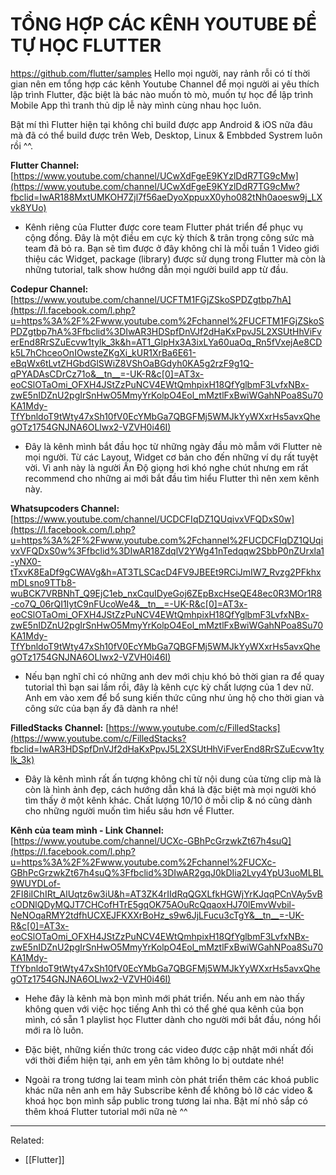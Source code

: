 # TỔNG HỢP CÁC KÊNH YOUTUBE ĐỂ TỰ HỌC FLUTTER


https://github.com/flutter/samples
Hello mọi người, nay rảnh rỗi có tí thời gian nên em tổng hợp các kênh Youtube Channel để mọi người ai yêu thích lập trình Flutter, đặc biệt là bác nào muốn tò mò, muốn tự học để lập trình Mobile App thì tranh thủ dịp lễ này mình cùng nhau học luôn.

Bật mí thì Flutter hiện tại không chỉ build được app Android & iOS nữa đâu mà đã có thể build được trên Web, Desktop, Linux & Embbded Systrem luôn rồi ^^.

**Flutter Channel:** [https://www.youtube.com/channel/UCwXdFgeE9KYzlDdR7TG9cMw](https://www.youtube.com/channel/UCwXdFgeE9KYzlDdR7TG9cMw?fbclid=IwAR188MxtUMKOH7Zjl7f56aeDyoXppuxX0yho082tNh0aoesw9j_LXvk8YUo)

- Kênh riêng của Flutter được core team Flutter phát triển để phục vụ cộng đồng. Đây là một điều em cực kỳ thích & trân trọng công sức mà team đã bỏ ra. Bạn sẽ tìm được ở đây không chỉ là mỗi tuần 1 Video giới thiệu các Widget, package (library) được sử dụng trong Flutter mà còn là những tutorial, talk show hướng dẫn mọi người build app từ đầu.

**Codepur Channel:** [https://www.youtube.com/channel/UCFTM1FGjZSkoSPDZgtbp7hA](https://l.facebook.com/l.php?u=https%3A%2F%2Fwww.youtube.com%2Fchannel%2FUCFTM1FGjZSkoSPDZgtbp7hA%3Ffbclid%3DIwAR3HDSpfDnVJf2dHaKxPpvJ5L2XSUtHhViFverEnd8RrSZuEcvw1tylk_3k&h=AT1_GlpHx3A3ixLYa60uaOq_Rn5fVxejAe8CDk5L7hChceoOnIOwsteZKgXi_kUR1XrBa6E61-eBqWx6tLvtZHGbdGlSWiZ8VShOaBGdyh0KA5g2rzF9g1Q-qPYADAsCDrCz71o&__tn__=-UK-R&c[0]=AT3x-eoCSlOTaOmi_OFXH4JStZzPuNCV4EWtQmhpixH18QfYglbmF3LvfxNBx-zwE5nIDZnU2pgIrSnHwO5MmyYrKolpO4Eol_mMztlFxBwiWGahNPoa8Su70KA1Mdy-TfYbnldoT9tWty47xSh10fV0EcYMbGa7QBGFMj5WMJkYyWXxrHs5avxQhegOTz1754GNJNA6OLlwx2-VZVH0i46I)

- Đây là kênh mình bắt đầu học từ những ngày đầu mò mẫm với Flutter nè mọi người. Từ các Layout, Widget cơ bản cho đến những ví dụ rất tuyệt vời. Vì anh này là người Ấn Độ giọng hơi khó nghe chút nhưng em rất recommend cho những ai mới bắt đầu tìm hiểu Flutter thì nên xem kênh này.

**Whatsupcoders Channel:** [https://www.youtube.com/channel/UCDCFIqDZ1QUqivxVFQDxS0w](https://l.facebook.com/l.php?u=https%3A%2F%2Fwww.youtube.com%2Fchannel%2FUCDCFIqDZ1QUqivxVFQDxS0w%3Ffbclid%3DIwAR18ZdqlV2YWg41nTedqqw2SbbP0nZUrxla1-yNX0-tTxvK8EaDf9gCWAVg&h=AT3TLSCacD4FV9JBEEt9RCiJmIW7_Rvzg2PFkhxmDLsno9TTb8-wuBCK7VRBNhT_Q9EjC1eb_nxCquIDyeGoj6ZEpBxcHseQE48ec0R3MOr1R8-co7Q_06rQI1IytC9nFUcoWe4&__tn__=-UK-R&c[0]=AT3x-eoCSlOTaOmi_OFXH4JStZzPuNCV4EWtQmhpixH18QfYglbmF3LvfxNBx-zwE5nIDZnU2pgIrSnHwO5MmyYrKolpO4Eol_mMztlFxBwiWGahNPoa8Su70KA1Mdy-TfYbnldoT9tWty47xSh10fV0EcYMbGa7QBGFMj5WMJkYyWXxrHs5avxQhegOTz1754GNJNA6OLlwx2-VZVH0i46I)

- Nếu bạn nghĩ chỉ có những anh dev mới chịu khó bỏ thời gian ra để quay tutorial thì bạn sai lầm rồi, đây là kênh cực kỳ chất lượng của 1 dev nữ. Anh em vào xem để bổ sung kiến thức cũng như ủng hộ cho thời gian và công sức của bạn ấy đã dành ra nhé!

**FilledStacks Channel:** [https://www.youtube.com/c/FilledStacks](https://www.youtube.com/c/FilledStacks?fbclid=IwAR3HDSpfDnVJf2dHaKxPpvJ5L2XSUtHhViFverEnd8RrSZuEcvw1tylk_3k)

- Đây là kênh mình rất ấn tượng không chỉ từ nội dung của từng clip mà là còn là hình ảnh đẹp, cách hướng dẫn khá là đặc biệt mà mọi người khó tìm thấy ở một kênh khác. Chất lượng 10/10 ở mỗi clip & nó cũng dành cho những người muốn tìm hiểu sâu hơn về Flutter.

**Kênh của team mình - Link Channel:** [https://www.youtube.com/channel/UCXc-GBhPcGrzwkZt67h4suQ](https://l.facebook.com/l.php?u=https%3A%2F%2Fwww.youtube.com%2Fchannel%2FUCXc-GBhPcGrzwkZt67h4suQ%3Ffbclid%3DIwAR2gqJ0kDIia2Lvy4YpU3uoMLBL9WUYDLof-2FI8iIChIRt_AlUqtz6w3iU&h=AT3ZK4rIIdRqQGXLfkHGWjYrKJqqPCnVAy5vBcODNlQDyMQJT7CHCofHTrE5gqOK75AOuRcQqaoxHJ70lEmvWvbil-NeNOqaRMY2tdfhUCXEJFKXXrBoHz_s9w6JjLFucu3cTgY&__tn__=-UK-R&c[0]=AT3x-eoCSlOTaOmi_OFXH4JStZzPuNCV4EWtQmhpixH18QfYglbmF3LvfxNBx-zwE5nIDZnU2pgIrSnHwO5MmyYrKolpO4Eol_mMztlFxBwiWGahNPoa8Su70KA1Mdy-TfYbnldoT9tWty47xSh10fV0EcYMbGa7QBGFMj5WMJkYyWXxrHs5avxQhegOTz1754GNJNA6OLlwx2-VZVH0i46I)

- Hehe đây là kênh mà bọn mình mới phát triển. Nếu anh em nào thấy không quen với việc học tiếng Anh thì có thể ghé qua kênh của bọn mình, có sẵn 1 playlist học Flutter dành cho người mới bắt đầu, nóng hổi mới ra lò luôn.

- Đặc biệt, những kiến thức trong các video được cập nhật mới nhất đối với thời điểm hiện tại, anh em yên tâm không lo bị outdate nhé!

- Ngoài ra trong tương lai team mình còn phát triển thêm các khoá public khác nữa nên anh em hãy Subscribe kênh để không bỏ lỡ các video & khoá học bọn mình sắp public trong tương lai nha. Bật mí nhỏ sắp có thêm khoá Flutter tutorial mới nữa nè ^^

---
Related: 
- [[Flutter]]
